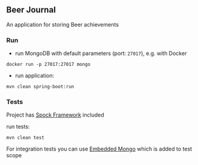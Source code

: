 ## Beer Journal

An application for storing Beer achievements

### Run

* run MongoDB with default parameters (port: ```27017```), e.g. with Docker

```docker run -p 27017:27017 mongo```
* run application:

```mvn clean spring-boot:run```

### Tests
Project has [Spock Framework](http://spockframework.org/) included

run tests:

```mvn clean test```

For integration tests you can use [Embedded Mongo](https://github.com/flapdoodle-oss/de.flapdoodle.embed.mongo) 
which is added to test scope